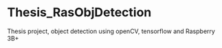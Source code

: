 # Thesis_RasObjDetection
Thesis project, object detection using openCV, tensorflow and Raspberry 3B+
